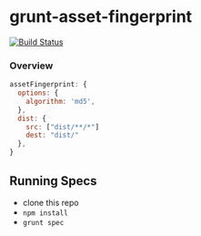 # grunt-asset-fingerprint

[![Build Status](https://travis-ci.org/testdouble/grunt-asset-fingerprint.png?branch=master)](https://travis-ci.org/testdouble/grunt-asset-fingerprint)

### Overview

```js
assetFingerprint: {
  options: {
    algorithm: 'md5',
  },
  dist: {
    src: ["dist/**/*"]
    dest: "dist/"
  },
}
```
## Running Specs

* clone this repo
* `npm install`
* `grunt spec`
